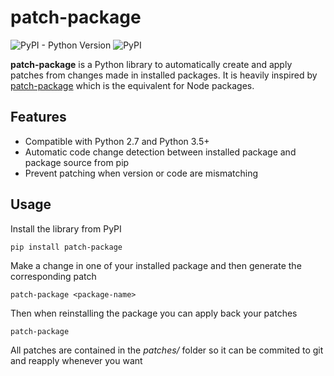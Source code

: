 # patch-package

![PyPI - Python Version](https://img.shields.io/pypi/pyversions/patch-package)
![PyPI](https://img.shields.io/pypi/v/patch-package)

**patch-package** is a Python library to automatically create and apply patches from changes made in installed packages. It is heavily inspired by [patch-package](https://github.com/ds300/patch-package) which is the equivalent for Node packages.

## Features

* Compatible with Python 2.7 and Python 3.5+
* Automatic code change detection between installed package and package source from pip
* Prevent patching when version or code are mismatching

## Usage

Install the library from PyPI

    pip install patch-package

Make a change in one of your installed package and then generate the corresponding patch
    
    patch-package <package-name>

Then when reinstalling the package you can apply back your patches
    
    patch-package

All patches are contained in the *patches/* folder so it can be commited to git and reapply whenever you want

